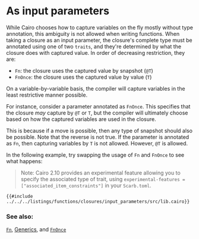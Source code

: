 # As input parameters

While Cairo chooses how to capture variables on the fly mostly without type
annotation, this ambiguity is not allowed when writing functions. When
taking a closure as an input parameter, the closure's complete type must be
annotated using one of two `traits`, and they're determined by what the
closure does with captured value. In order of decreasing restriction,
they are:

- `Fn`: the closure uses the captured value by snapshot (`@T`)
- `FnOnce`: the closure uses the captured value by value (`T`)

On a variable-by-variable basis, the compiler will capture variables in the
least restrictive manner possible.

For instance, consider a parameter annotated as `FnOnce`. This specifies
that the closure _may_ capture by `@T` or `T`, but the compiler
will ultimately choose based on how the captured variables are used in the
closure.

This is because if a move is possible, then any type of snapshot should also
be possible. Note that the reverse is not true. If the parameter is
annotated as `Fn`, then capturing variables by `T` is not allowed.
However, `@T` is allowed.

In the following example, try swapping the usage of `Fn` and `FnOnce` to see what happens:

> Note: Cairo 2.10 provides an experimental feature allowing you to specify the associated type of trait, using `experimental-features = ["associated_item_constraints"]` in your `Scarb.toml`.

```cairo,editable
{{#include ../../../listings/functions/closures/input_parameters/src/lib.cairo}}
```

### See also:

[`Fn`][fn], [Generics][generics], and [`FnOnce`][fnonce]

[fn]: https://docs.swmansion.com/scarb/corelib/core-ops-function-Fn.html
[fnonce]: https://docs.swmansion.com/scarb/corelib/core-ops-function-FnOnce.html
[generics]: ../../generics.md
